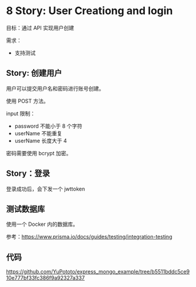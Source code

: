 # 8 Story: User Creationg and login

目标：通过 API 实现用户创建

需求：

-   支持测试

## Story: 创建用户

用户可以提交用户名和密码进行账号创建。

使用 POST 方法。

input 限制：

-   password 不能小于 8 个字符
-   userName 不能重复
-   userName 长度大于 4

密码需要使用 bcrypt 加密。

## Story：登录

登录成功后，会下发一个 jwttoken

## 测试数据库

使用一个 Docker 内的数据库。

参考：https://www.prisma.io/docs/guides/testing/integration-testing

## 代码

https://github.com/YuPototo/express_mongo_example/tree/b5511bddc5ce910e777bf33fc386f9a92327a337
